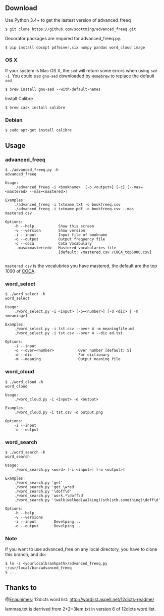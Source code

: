 ## Download


Use Python 3.4+ to get the lastest version of advanced_freeq

```
$ git clone https://github.com/scottming/advanced_freeq.git
```

Decorator packages are required for advanced_freeq.py.

```
$ pip install docopt pdfminer.six numpy pandas word_cloud image
```

### OS X

If your system is Mac OS X, the `sed` will return some errors when using `sed -i`. You could use  `gnu-sed`  downloaded by [`Homebrew`](http://brew.sh/) to replace the default `sed`

```
$ brew install gnu-sed --with-default-names
```

Install Calibre

```
$ brew cask install calibre
```

### Debian

```
$ sudo apt-get install calibre
```

## Usage

### advanced_freeq

```
$ ./advanced_freeq.py -h
advanced_freeq

Usage:
    ./advanced_freeq -i <bookname>  [-o <output>] [-c] [--mas=<mastered> --mas=<mastered>]

Examples:
    ./advanced_freeq -i txtname.txt -o bookfreeq.csv
    ./advanced_freeq -i txtname.pdf -o bookfreeq.csv --mas mastered.csv

Options:
    -h --help           Show this screen
    -v --version        Show version
    -i --input          Input file of bookname
    -o --output         Output frequency file
    -c --coca           CoCa Vocabulary
    --mas=<masterted>   Mastered vocabularies file
                        [default: /mastered.csv /COCA_top5000.csv]
						 
```

`mastered.csv` is the vocalubries you have mastered, the default are the top 1000 of [COCA](http://corpus.byu.edu/coca/).

### word_select 

```
$ ./word_select -h
word_select

Usage:
    ./word_select.py -i <input> [-o=<number>] [-d <dic> | -m <meaning>]

Examples:
    ./word_select.py -i tst.csv --over 4 -m meaningfile.md
    ./word_select.py -i tst.csv --over 4 --dic ed.txt

Options:
    -i --input
    -o --over=<number>           Over number [default: 5]
    -d --dic                     For dictionary
    -m --meaning                 Output meaning file

```

### word_cloud

```
$ ./word_cloud -h
word_cloud

Usage:
    ./word_cloud.py -i <input> -o <output>

Examples:
    ./word_cloud.py -i tst.csv -o output.png

Options:
    -i --input
    -o --output
```

### word_search

```
$ ./word_search -h
word_search

Usage:
    ./word_search.py <word> [-i <input>] [-o <output>]

Examples:
    ./word_search.py 'get'
    ./word_search.py 'get \w*ed'
    ./word_search.py '\doff\d'
    ./word_search.py 'work.*\doff\d'
    ./word_search.py '(walk|walked|walking)(sth|sth.something)\doff\d'

Options:
    -h --help
    -v --versions
    -i --input        Develping...
    -o --output       Develping...
```
### Note

If you want to use advanced_free on any local directory, you have to clone this branch, and do: 

```
$ ln -s <yourlocalbranhpath>/advanced_freeq.py ~/usr/local/bin/advanced_freeq
$ ...
```

## Thanks to

@[Enaunimes](https://github.com/Enaunimes/freeq); 12dicts word list: <http://wordlist.aspell.net/12dicts-readme/>

lemmas.txt is derrived from 2+2+3lem.txt in version 6 of 12dicts word
list.



